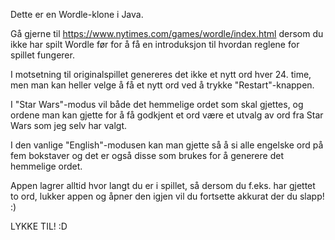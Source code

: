 Dette er en Wordle-klone i Java.

Gå gjerne til https://www.nytimes.com/games/wordle/index.html dersom du ikke har spilt Wordle før for å få en introduksjon til hvordan reglene for spillet fungerer.

I motsetning til originalspillet genereres det ikke et nytt ord hver 24. time, men man kan heller velge å få et nytt ord ved å trykke "Restart"-knappen. 

I "Star Wars"-modus vil både det hemmelige ordet som skal gjettes, og ordene man kan gjette for å få godkjent et ord være et utvalg av ord fra Star Wars som jeg selv har valgt.

I den vanlige "English"-modusen kan man gjette så å si alle engelske ord på fem bokstaver og det er også disse som brukes for å generere det hemmelige ordet.

Appen lagrer alltid hvor langt du er i spillet, så dersom du f.eks. har gjettet to ord, lukker appen og åpner den igjen vil du fortsette akkurat der du slapp! :) 

LYKKE TIL! :D